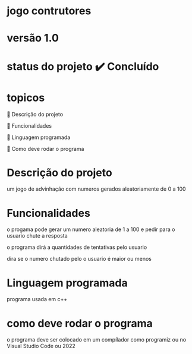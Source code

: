# jogo contrutores
# versão 1.0
# status do projeto ✔️ Concluído
# topicos

🔹 Descrição do projeto

🔹 Funcionalidades

🔹 Linguagem programada

🔹 Como deve rodar o programa

# Descrição do projeto
um jogo de advinhação com numeros gerados aleatoriamente de 0 a 100

# Funcionalidades

o progama pode gerar um numero aleatoria de 1 a 100 e pedir para o usuario chute a resposta

o programa dirá a quantidades de tentativas pelo usuario

dira se o numero chutado pelo o usuario é maior ou menos

# Linguagem programada

programa usada em c++

# como deve rodar o programa 

o programa deve ser colocado em um compílador como programiz ou no Visual Studio Code ou 2022
